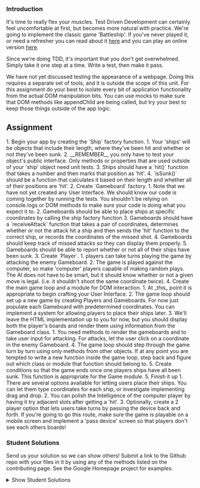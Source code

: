 ### Introduction
It's time to really flex your muscles.  Test Driven Development can certainly feel uncomfortable at first, but becomes more natural with practice.  We're going to implement the classic game 'Battleship'.  If you've never played it, or need a refresher you can read about it [here](https://en.wikipedia.org/wiki/Battleship_(game)) and you can play an online version [here](http://en.battleship-game.org/).

Since we're doing TDD, it's important that you don't get overwhelmed.  Simply take it one step at a time.  Write a test, then make it pass.

We have not yet discussed testing the appearance of a webpage.  Doing this requires a separate set of tools, and it is outside the scope of this unit.  For this assignment do your best to isolate every bit of application functionality from the actual DOM manipulation bits.  You can use mocks to make sure that DOM methods like appendChild are being called, but try your best to keep those things outside of the app logic.

## Assignment

<div class="lesson-content__panel" markdown="1">
1. Begin your app by creating the `Ship` factory function.  
   1. Your 'ships' will be objects that include their length, where they've been hit and whether or not they've been sunk.
   2. __REMEMBER__ you only have to test your object's public interface.  Only methods or properties that are used outside of your 'ship' object need unit tests.
   3. Ships should have a `hit()` function that takes a number and then marks that position as 'hit'.
   4. `isSunk()` should be a function that calculates it based on their length and whether all of their positions are 'hit'.
2. Create `Gameboard` factory.
   1. Note that we have not yet created any User Interface.  We should know our code is coming together by running the tests.  You shouldn't be relying on console.logs or DOM methods to make sure your code is doing what you expect it to.
   2. Gameboards should be able to place ships at specific coordinates by calling the ship factory function
   3. Gameboards should have a `receiveAttack` function that takes a pair of coordinates, determines whether or not the attack hit a ship and then sends the 'hit' function to the correct ship, or records the coordinates of the missed shot.
   4. Gameboards should keep track of missed attacks so they can display them properly.
   5. Gameboards should be able to report whether or not all of their ships have been sunk.
3. Create `Player`.
   1. players can take turns playing the game by attacking the enemy Gameboard.
   2. The game is played against the computer, so make 'computer' players capable of making random plays.  The AI does not have to be smart, but it should know whether or not a given move is legal. (i.e. it shouldn't shoot the same coordinate twice).
4. Create the main game loop and a module for DOM interaction.
   1. At _this_ point it is appropriate to begin crafting your User Interface.
   2. The game loop should set up a new game by creating Players and Gameboards.  For now just populate each Gameboard with predetermined coordinates.  You can implement a system for allowing players to place their ships later.
   3. We'll leave the HTML implementation up to you for now, but you should display both the player's boards and render them using information from the Gameboard class.
      1. You need methods to render the gameboards and to take user input for attacking.  For attacks, let the user click on a coordinate in the enemy Gameboard.
   4. The game loop should step through the game turn by turn using only methods from other objects.  If at any point you are tempted to write a new function inside the game loop, step back and figure out which class or module that function should belong to.
   5. Create conditions so that the game ends once one players ships have all been sunk.  This function is appropriate for the Game module.
5. Finish it up
   1. There are several options available for letting users place their ships.  You can let them type coordinates for each ship, or investigate implementing drag and drop.
   2. You can polish the Intelligence of the computer player by having it try adjacent slots after getting a 'hit'.
   3. Optionally, create a 2 player option that lets users take turns by passing the device back and forth.  If you're going to go this route, make sure the game is playable on a mobile screen and implement a 'pass device' screen so that players don't see each others boards!
</div>

###  Student Solutions
Send us your solution so we can show others! Submit a link to the Github repo with your files in it by using any of the methods listed on the contributing page.  See the Google Homepage project for examples.

<details markdown="block">
  <summary> Show Student Solutions </summary>

- Add your solution below this line!
- [hu-ng's Solution](https://github.com/hu-ng/battleship) - [View in Browser](https://hu-ng.github.io/battleship/)
- [Jdonahue135's Solution](https://github.com/jdonahue135/battleship) - [View in Browser](https://jdonahue135.github.io/battleship/)
- [Kevin Vuong's Solution](https://github.com/fffear/battleship) - [View in Browser](https://fffear.github.io/battleship/)
- [Katarzyna Kaswen-Wilk's Solution](https://github.com/kikupiku/battleships) - [View in Browser](https://kikupiku.github.io/battleships/)
- [Disco Trooper's Solution](https://github.com/disco-trooper/battleship) - [View in Browser](https://disco-trooper.github.io/battleship/)
- [Julio's Solution](https://github.com/julio22b/battleship) - [View in Browser](https://julio22b.github.io/battleship/)
- [Braxton Lemmon's Solution](https://github.com/braxtonlemmon/battleship-react) - [View in Browser](https://braxtonlemmon.github.io/battleship-react/)
- [rainmodred's Solution](https://github.com/rainmodred/react-battleship) - [View in Browser](https://rainmodred.github.io/react-battleship/)
- [martink-rsa's Solution](https://github.com/martink-rsa/Battleships) - [View in Browser](https://martink-rsa.github.io/Battleships/)
- [Igorashs's Solution](https://github.com/igorashs/vue-battleship) - [View in Browser](https://igorashs.github.io/vue-battleship/)
- [Jason McKee's Solution](https://github.com/jttmckee/vue-battleship) - [View in Browser](https://jttmckee.github.io/vue-battleship/)
- [Ryan's and Dipto's Solution](https://github.com/rvvergara/battleship) - [View in Browser](https://ryto-battleship-game.netlify.com/)
- [Max Garber's Solution](https://github.com/bubblebooy/Odin-Javascript/tree/master/battleship) - [View in Browser](https://bubblebooy.github.io/Odin-Javascript/battleship/build/index.html)
- [Kyle and Paul's Solution](https://github.com/jklemon17/battleship) - [View in Browser](https://jklemon17.github.io/battleship)
- [theghall's Solution](https://github.com/theghall/odin-battleship) - [View in Browser](https://theghall.github.io/odin-battleship/)
- [brxck's Solution](https://github.com/brxck/odin-battleship) - [View in Browser](https://brockmcelroy.com/odin-battleship/)
- [alexfuro's Solution](https://github.com/alexfuro/odin_battleship) - [View in Browser](https://alexfuro.github.io/odin_battleship/)
- [Heyalvaro's Solution](https://github.com/heyalvaro/battleship.js) - [View in Browser](http://heyalvaro.com/battleship.js/)
- [Halkim44's Solution](https://github.com/halkim44/battleship-game) - [View in Browser](https://halkim44.github.io/battleship-game/)
- [Kelvin Liang's Solution](https://github.com/kelvin8773/odin-battle-ship) - [View in Browser](https://battleshipgame.netlify.com/)
- [Austin Ftacnik's Solution](https://github.com/aplyd/battleship) - [View in Browser](https://aplyd.github.io/battleship/)
- [ranmaru22's Solution](https://github.com/ranmaru22/battleship) - [View in Browser](https://ranmaru22.github.io/battleship/)
- [barrysweeney's Solution](https://github.com/barrysweeney/battleship) - [View in Browser](https://barrysweeney.github.io/battleship/)
- [Rey van den Berg's Solution](https://github.com/Rey810/Battleship/tree/master/battleship) - [View in Browser](https://react-battleship-reythedev.netlify.app)
- [Joe Thompson's Solution](https://github.com/jlthompso/battleship) - [View in Browser](https://jlthompso.github.io/battleship/)
</details>

